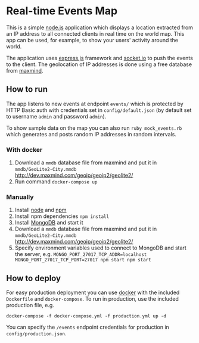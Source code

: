 # Real-time Events Map
This is a simple [node.js](https://nodejs.org/) application which displays a location extracted from an IP address to all connected clients in real time on the world map. This app can be used, for example, to show your users' activity around the world.

The application uses [express.js](http://expressjs.com/) framework and [socket.io](http://socket.io/) to push the events to the client. The geolocation of IP addresses is done using a free database from [maxmind](https://www.maxmind.com).

## How to run
The app listens to new events at endpoint `events/` which is protected by HTTP Basic auth with credentials set in `config/default.json` (by default set to username `admin` and password `admin`).

To show sample data on the map you can also run `ruby mock_events.rb` which generates and posts random IP addresses in random intervals.

### With docker
1. Download a `mmdb` database file from maxmind and put it in `mmdb/GeoLite2-City.mmdb`
http://dev.maxmind.com/geoip/geoip2/geolite2/
2. Run command `docker-compose up`

### Manually
1. Install [node](https://nodejs.org/) and [npm](https://www.npmjs.com/)
2. Install npm dependencies `npm install`
3. Install [MongoDB](https://docs.mongodb.org/manual/installation/) and start it
4. Download a `mmdb` database file from maxmind and put it in `mmdb/GeoLite2-City.mmdb`
http://dev.maxmind.com/geoip/geoip2/geolite2/
5. Specify environment variables used to connect to MongoDB and start the server, e.g. `MONGO_PORT_27017_TCP_ADDR=localhost MONGO_PORT_27017_TCP_PORT=27017 npm start npm start`

## How to deploy
For easy production deployment you can use [docker](https://www.docker.com/) with the included `Dockerfile` and `docker-compose`. To run in production, use the included production file, e.g.

    docker-compose -f docker-compose.yml -f production.yml up -d

You can specify the `/events` endpoint credentials for production in `config/production.json`.
